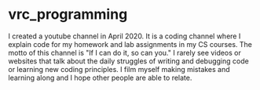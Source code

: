 # vrc_programming
I created a youtube channel in April 2020. It is a coding channel where I explain code for my homework and lab assignments in my CS courses. 
The motto of this channel is "If I can do it, so can you." 
I rarely see videos or websites that talk about the daily struggles of writing and debugging code or learning new coding principles. 
I film myself making mistakes and learning along and I hope other people are able to relate.
